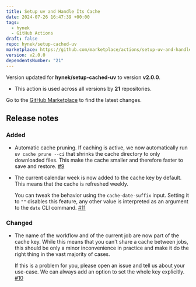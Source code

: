```yaml
---
title: Setup uv and Handle Its Cache
date: 2024-07-26 16:47:39 +00:00
tags:
  - hynek
  - GitHub Actions
draft: false
repo: hynek/setup-cached-uv
marketplace: https://github.com/marketplace/actions/setup-uv-and-handle-its-cache
version: v2.0.0
dependentsNumber: "21"
---
```



Version updated for **hynek/setup-cached-uv** to version **v2.0.0**.
- This action is used across all versions by **21** repositories.

Go to the [GitHub Marketplace](https://github.com/marketplace/actions/setup-uv-and-handle-its-cache) to find the latest changes.

## Release notes

### Added

- Automatic cache pruning. If caching is active, we now automatically run `uv cache prune --ci` that shrinks the cache directory to only downloaded files. This make the cache smaller and therefore faster to save and restore. [\#9](https://github.com/hynek/setup-cached-uv/pull/9)

- The current calendar week is now added to the cache key by default. This means that the cache is refreshed weekly.

  You can tweak the behavior using the `cache-date-suffix` input. Setting it to `""` disables this feature, any other value is interpreted as an argument to the `date` CLI command. [\#11](https://github.com/hynek/setup-cached-uv/pull/11)

### Changed

- The name of the workflow and of the current job are now part of the cache key. While this means that you can't share a cache between jobs, this should be only a minor inconvenience in practice and make it do the right thing in the vast majority of cases.

  If this is a problem for you, please open an issue and tell us about your use-case. We can always add an option to set the whole key explicitly. [\#10](https://github.com/hynek/setup-cached-uv/pull/10)

